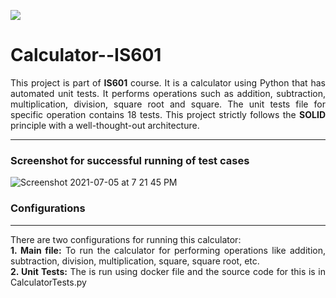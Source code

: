 <img src="https://travis-ci.com/Parikshit-njit/Calculator-IS601.svg?branch=main"></img>

# Calculator--IS601
<p align="justify">
  This project is part of <b>IS601</b> course. It is a calculator using Python that has automated unit tests. It performs operations such as addition, subtraction, multiplication, division, square root and square. The unit tests file for specific operation contains 18 tests. This project strictly follows the <b>SOLID</b> principle with a well-thought-out architecture. 
</p>

<hr>
<h3> Screenshot for successful running of test cases </h3>

![Screenshot 2021-07-05 at 7 21 45 PM](https://user-images.githubusercontent.com/81203429/124523797-90f26580-ddc6-11eb-8edf-1ecfdb3f0c54.png)

<div>
  <h3> Configurations </h3>
  <hr>
  <p align="justify">
  There are two configurations for running this calculator:<br>
    <b>1. Main file:</b> To run the calculator for performing operations like addition, subtraction, division, multiplication, square, square root, etc.<br>
    <b>2. Unit Tests:</b> The is run using docker file and the source code for this is in CalculatorTests.py<br>
  </p>
</div>  


